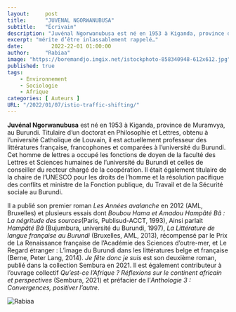 ```yaml
---
layout:     post
title:      "JUVENAL NGORWANUBUSA"
subtitle:   "Écrivain"
description: "Juvénal Ngorwanubusa est né en 1953 à Kiganda, province de Muramvya, au Burundi. Titulaire d’un doctorat en Philosophie et Lettres, obtenu à l’université Catholique de Louvain, il est actuellement professeur des littératures française, francophones et comparées à l’université du Burundi."
excerpt: "mérite d’être inlassablement rappelé…"
date:         2022-22-01 01:00:00
author:     "Rabiaa"
image: "https://boremandjo.imgix.net/istockphoto-858340948-612x612.jpg"
published: true 
tags:
    - Environnement 
    - Sociologie 
    - Afrique
categories: [ Auteurs ]
URL: "/2022/01/07/istio-traffic-shifting/"
---
```

**Juvénal Ngorwanubusa** est né en 1953 à Kiganda, province de Muramvya, au Burundi. Titulaire d’un doctorat en Philosophie et Lettres, obtenu à l’université Catholique de Louvain, il est actuellement professeur des littératures française, francophones et comparées à l’université du Burundi. Cet homme de lettres a occupé les fonctions de doyen de la faculté des Lettres et Sciences humaines de l’université du Burundi et celles de conseiller du recteur chargé de la coopération. Il était également titulaire de la chaire de l’UNESCO pour les droits de l’homme et la résolution pacifique des conflits et ministre de la Fonction publique, du Travail et de la Sécurité sociale au Burundi. 

Il a publié son premier roman *Les Années avalanche* en 2012 (AML, Bruxelles) et plusieurs essais dont *Boubou Hama et Amadou Hampâté Bâ : La négritude des sources*(Paris, Publisud-ACCT, 1993), Ainsi parlait *Hampâté Bâ* (Bujumbura, université du Burundi, 1997), *La Littérature de langue française au Burundi* (Bruxelles, AML, 2013), récompensé par le Prix de La Renaissance française de l’Académie des Sciences d’outre-mer, et Le Regard étranger : L’image du Burundi dans les littératures belge et française (Berne, Peter Lang, 2014).
*Je fête donc je suis* est son deuxième roman, publié dans la collection Sembura en 2021. Il est également contributeur à l’ouvrage collectif *Qu’est-ce l’Afrique ? Réflexions sur le continent africain et perspectives*  (Sembura, 2021) et préfacier de l’*Anthologie 3 : Convergences, positiver l’autre*.


![Rabiaa](https://boremandjo.imgix.net/juvenal.jpg)